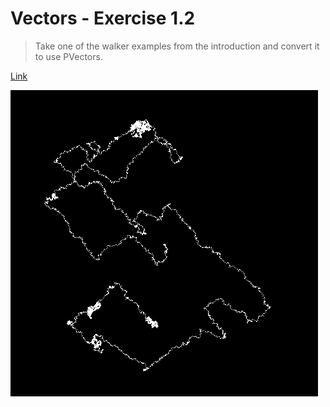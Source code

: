 # Vectors - Exercise 1.2

> Take one of the walker examples from the introduction and convert it to use PVectors.

[Link](http://natureofcode.com/book/chapter-1-vectors/#chapter01_exercise2)

![Screenshot](img.png)